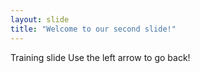 ```yaml
---
layout: slide
title: "Welcome to our second slide!"
---
```

Training slide
Use the left arrow to go back!
